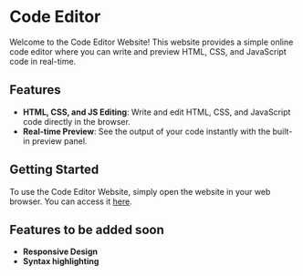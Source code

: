 # Code Editor

Welcome to the Code Editor Website! This website provides a simple online code editor where you can write and preview HTML, CSS, and JavaScript code in real-time.

## Features

- **HTML, CSS, and JS Editing**: Write and edit HTML, CSS, and JavaScript code directly in the browser.
- **Real-time Preview**: See the output of your code instantly with the built-in preview panel.

## Getting Started

To use the Code Editor Website, simply open the website in your web browser. You can access it [here](https://hrx-code-editor.vercel.app/).

## Features to be added soon

- **Responsive Design**
- **Syntax highlighting**
